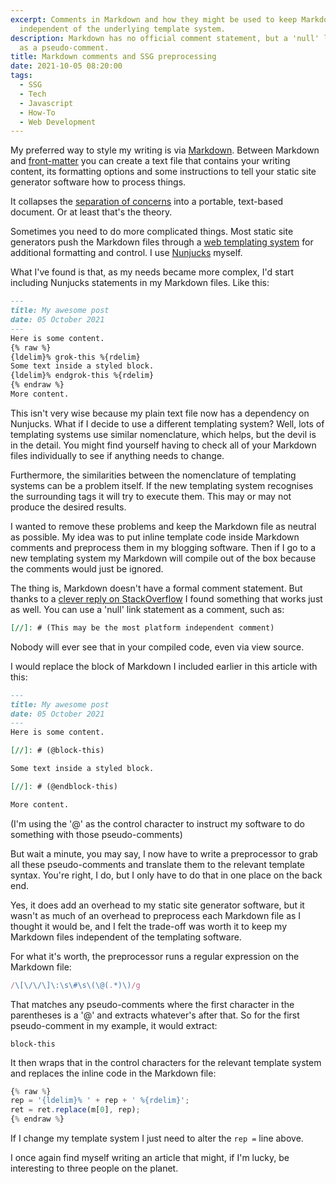 ```yaml
---
excerpt: Comments in Markdown and how they might be used to keep Markdown files
  independent of the underlying template system.
description: Markdown has no official comment statement, but a 'null' link works
  as a pseudo-comment.
title: Markdown comments and SSG preprocessing
date: 2021-10-05 08:20:00
tags:
  - SSG
  - Tech
  - Javascript
  - How-To
  - Web Development
---
```

My preferred way to style my writing is via [Markdown](https://en.wikipedia.org/wiki/Markdown). Between Markdown and [front-matter](https://jekyllrb.com/docs/front-matter/) you can create a text file that contains your writing content, its formatting options and some instructions to tell your static site generator software how to process things.

It collapses the [separation of concerns](https://en.wikipedia.org/wiki/Separation_of_concerns) into a portable, text-based document. Or at least that's the theory.

Sometimes you need to do more complicated things. Most static site generators push the Markdown files through a [web templating system](https://en.wikipedia.org/wiki/Web_template_system) for additional formatting and control. I use [Nunjucks](https://mozilla.github.io/nunjucks/) myself.

What I've found is that, as my needs became more complex, I'd start including Nunjucks statements in my Markdown files. Like this:

```markdown
---
title: My awesome post
date: 05 October 2021
---
Here is some content.
{% raw %}
{ldelim}% grok-this %{rdelim}
Some text inside a styled block.
{ldelim}% endgrok-this %{rdelim}
{% endraw %}
More content.
```

This isn't very wise because my plain text file now has a dependency on Nunjucks. What if I decide to use a different templating system? Well, lots of templating systems use similar nomenclature, which helps, but the devil is in the detail. You might find yourself having to check all of your Markdown files individually to see if anything needs to change.

Furthermore, the similarities between the nomenclature of templating systems can be a problem itself. If the new templating system recognises the surrounding tags it will try to execute them. This may or may not produce the desired results.

I wanted to remove these problems and keep the Markdown file as neutral as possible. My idea was to put inline template code inside Markdown comments and preprocess them in my blogging software. Then if I go to a new templating system my Markdown will compile out of the box because the comments would just be ignored.

The thing is, Markdown doesn't have a formal comment statement. But thanks to a [clever reply on StackOverflow](https://stackoverflow.com/a/20885980) I found something that works just as well. You can use a 'null' link statement as a comment, such as:

```markdown
[//]: # (This may be the most platform independent comment)
```

Nobody will ever see that in your compiled code, even via view source.

I would replace the block of Markdown I included earlier in this article with this:

```markdown
---
title: My awesome post
date: 05 October 2021
---
Here is some content.

[//]: # (@block-this)

Some text inside a styled block.

[//]: # (@endblock-this)

More content.
```

(I'm using the '@' as the control character to instruct my software to do something with those pseudo-comments)

But wait a minute, you may say, I now have to write a preprocessor to grab all these pseudo-comments and translate them to the relevant template syntax. You're right, I do, but I only have to do that in one place on the back end.

Yes, it does add an overhead to my static site generator software, but it wasn't as much of an overhead to preprocess each Markdown file as I thought it would be, and I felt the trade-off was worth it to keep my Markdown files independent of the templating software.

For what it's worth, the preprocessor runs a regular expression on the Markdown file:

```javascript
/\[\/\/\]\:\s\#\s\(\@(.*)\)/g
```

That matches any pseudo-comments where the first character in the parentheses is a '@' and extracts whatever's after that. So for the first pseudo-comment in my example, it would extract:

```
block-this
```

It then wraps that in the control characters for the relevant template system and replaces the inline code in the Markdown file:

```javascript
{% raw %}
rep = '{ldelim}% ' + rep + ' %{rdelim}';
ret = ret.replace(m[0], rep);
{% endraw %}
```

If I change my template system I just need to alter the `rep =` line above.

I once again find myself writing an article that might, if I'm lucky, be interesting to three people on the planet.